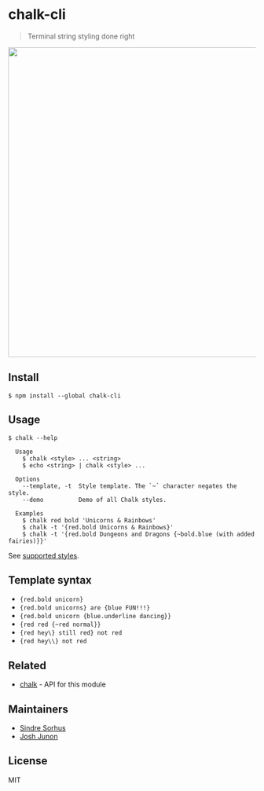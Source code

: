 # chalk-cli

> Terminal string styling done right

<img src="screenshot.png" width="631">


## Install

```
$ npm install --global chalk-cli
```


## Usage

```
$ chalk --help

  Usage
    $ chalk <style> ... <string>
    $ echo <string> | chalk <style> ...

  Options
    --template, -t  Style template. The `~` character negates the style.
    --demo          Demo of all Chalk styles.

  Examples
    $ chalk red bold 'Unicorns & Rainbows'
    $ chalk -t '{red.bold Unicorns & Rainbows}'
    $ chalk -t '{red.bold Dungeons and Dragons {~bold.blue (with added fairies)}}'
```

See [supported styles](https://github.com/chalk/chalk#styles).


## Template syntax

- `{red.bold unicorn}`
- `{red.bold unicorns} are {blue FUN!!!}`
- `{red.bold unicorn {blue.underline dancing}}`
- `{red red {~red normal}}`
- `{red hey\} still red} not red`
- `{red hey\\} not red`


## Related

- [chalk](https://github.com/chalk/chalk) - API for this module


## Maintainers

- [Sindre Sorhus](https://github.com/sindresorhus)
- [Josh Junon](https://github.com/qix-)


## License

MIT
